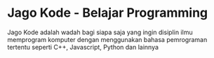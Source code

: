 # Jago Kode - Belajar Programming

Jago Kode adalah wadah bagi siapa saja yang ingin disiplin ilmu memprogram komputer dengan menggunakan bahasa pemrograman tertentu seperti C++, Javascript, Python dan lainnya
